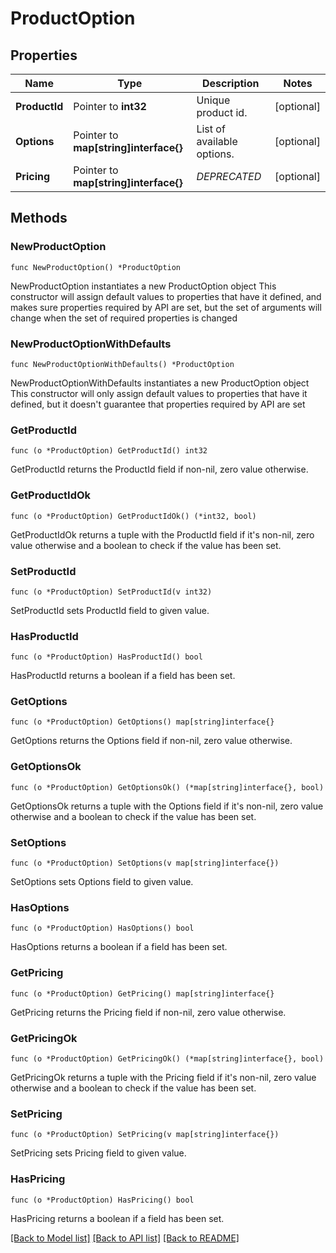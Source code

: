 # ProductOption

## Properties

Name | Type | Description | Notes
------------ | ------------- | ------------- | -------------
**ProductId** | Pointer to **int32** | Unique product id. | [optional] 
**Options** | Pointer to **map[string]interface{}** | List of available options. | [optional] 
**Pricing** | Pointer to **map[string]interface{}** | *DEPRECATED* | [optional] 

## Methods

### NewProductOption

`func NewProductOption() *ProductOption`

NewProductOption instantiates a new ProductOption object
This constructor will assign default values to properties that have it defined,
and makes sure properties required by API are set, but the set of arguments
will change when the set of required properties is changed

### NewProductOptionWithDefaults

`func NewProductOptionWithDefaults() *ProductOption`

NewProductOptionWithDefaults instantiates a new ProductOption object
This constructor will only assign default values to properties that have it defined,
but it doesn't guarantee that properties required by API are set

### GetProductId

`func (o *ProductOption) GetProductId() int32`

GetProductId returns the ProductId field if non-nil, zero value otherwise.

### GetProductIdOk

`func (o *ProductOption) GetProductIdOk() (*int32, bool)`

GetProductIdOk returns a tuple with the ProductId field if it's non-nil, zero value otherwise
and a boolean to check if the value has been set.

### SetProductId

`func (o *ProductOption) SetProductId(v int32)`

SetProductId sets ProductId field to given value.

### HasProductId

`func (o *ProductOption) HasProductId() bool`

HasProductId returns a boolean if a field has been set.

### GetOptions

`func (o *ProductOption) GetOptions() map[string]interface{}`

GetOptions returns the Options field if non-nil, zero value otherwise.

### GetOptionsOk

`func (o *ProductOption) GetOptionsOk() (*map[string]interface{}, bool)`

GetOptionsOk returns a tuple with the Options field if it's non-nil, zero value otherwise
and a boolean to check if the value has been set.

### SetOptions

`func (o *ProductOption) SetOptions(v map[string]interface{})`

SetOptions sets Options field to given value.

### HasOptions

`func (o *ProductOption) HasOptions() bool`

HasOptions returns a boolean if a field has been set.

### GetPricing

`func (o *ProductOption) GetPricing() map[string]interface{}`

GetPricing returns the Pricing field if non-nil, zero value otherwise.

### GetPricingOk

`func (o *ProductOption) GetPricingOk() (*map[string]interface{}, bool)`

GetPricingOk returns a tuple with the Pricing field if it's non-nil, zero value otherwise
and a boolean to check if the value has been set.

### SetPricing

`func (o *ProductOption) SetPricing(v map[string]interface{})`

SetPricing sets Pricing field to given value.

### HasPricing

`func (o *ProductOption) HasPricing() bool`

HasPricing returns a boolean if a field has been set.


[[Back to Model list]](../README.md#documentation-for-models) [[Back to API list]](../README.md#documentation-for-api-endpoints) [[Back to README]](../README.md)


